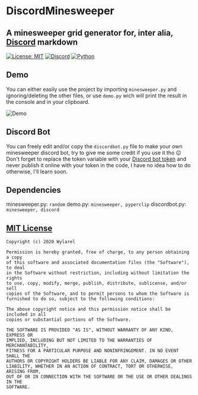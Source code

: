 # DiscordMinesweeper
## A minesweeper grid generator for, inter alia, [Discord](https://discord.com/) markdown
[![License: MIT](https://img.shields.io/badge/License-MIT-green.svg)](https://wylarel.com/mit/)
[![Discord](https://img.shields.io/badge/Chat-Discord-blue)](https://discord.gg/7qvmeh2)
[![Python](https://img.shields.io/badge/Made%20With-Python-orange)](https://www.python.org/)

## Demo
You can either easily use the project by importing `minesweeper.py` and ignoring/deleting the other files, or use `demo.py` wich will print the result in the console and in your clipboard.
  
![Demo](https://file.wylarel.com/sJPqDBDDal.gif)

## Discord Bot
You can freely edit and/or copy the `discordbot.py` file to make your own minesweeper discord bot, try to give me some credit if you use it tho :wink:
Don't forget to replace the token variable with your [Discord bot token](https://discord.com/developers/applications) and never publish it online with your token in the code, I have no idea how to do otherwise, I'll learn soon.

## Dependencies
minesweeper.py: `random`
demo.py: `minesweeper, pyperclip`
discordbot.py: `minesweeper, discord`

## [MIT License](https://wylarel.com/mit/)
```
Copyright (c) 2020 Wylarel

Permission is hereby granted, free of charge, to any person obtaining a copy
of this software and associated documentation files (the "Software"), to deal
in the Software without restriction, including without limitation the rights
to use, copy, modify, merge, publish, distribute, sublicense, and/or sell
copies of the Software, and to permit persons to whom the Software is
furnished to do so, subject to the following conditions:

The above copyright notice and this permission notice shall be included in all
copies or substantial portions of the Software.

THE SOFTWARE IS PROVIDED "AS IS", WITHOUT WARRANTY OF ANY KIND, EXPRESS OR
IMPLIED, INCLUDING BUT NOT LIMITED TO THE WARRANTIES OF MERCHANTABILITY,
FITNESS FOR A PARTICULAR PURPOSE AND NONINFRINGEMENT. IN NO EVENT SHALL THE
AUTHORS OR COPYRIGHT HOLDERS BE LIABLE FOR ANY CLAIM, DAMAGES OR OTHER
LIABILITY, WHETHER IN AN ACTION OF CONTRACT, TORT OR OTHERWISE, ARISING FROM,
OUT OF OR IN CONNECTION WITH THE SOFTWARE OR THE USE OR OTHER DEALINGS IN THE
SOFTWARE.
```
